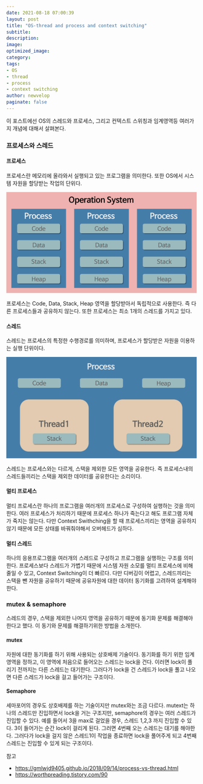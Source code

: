 ```yaml
---
date: 2021-08-18 07:00:39
layout: post
title: "OS-thread and process and context switching"
subtitle:
description:
image:
optimized_image:
category:
tags:
- OS
- thread
- process
- context switching
author: newvelop
paginate: false
---
```

이 포스트에선 OS의 스레드와 프로세스, 그리고 컨텍스트 스위칭과 임계영역등 여러가지 개념에 대해서 살펴본다.

### 프로세스와 스레드

#### 프로세스
프로세스란 메모리에 올라와서 실행되고 있는 프로그램을 의미한다. 또한 OS에서 시스템 자원을 할당받는 작업의 단위다.

![screensh](../assets/img/2021-08-18-OS---thread-and-process-and-context-switching/process.png)

프로세스는 Code, Data, Stack, Heap 영역을 할당받아서 독립적으로 사용한다. 즉 다른 프로세스들과 공유하지 않는다. 또한 프로세스는 최소 1개의 스레드를 가지고 있다.

#### 스레드
스레드는 프로세스의 특정한 수행경로를 의미하며, 프로세스가 할당받은 자원을 이용하는 실행 단위이다.

![screensh](../assets/img/2021-08-18-OS---thread-and-process-and-context-switching/thread.png)

스레드는 프로세스와는 다르게, 스택을 제외한 모든 영역을 공유한다. 즉 프로세스내의 스레드들끼리는 스택을 제외한 데이터를 공유한다는 소리이다.

#### 멀티 프로세스
멀티 프로세스란 하나의 프로그램을 여러개의 프로세스로 구성하여 실행하는 것을 의미한다. 여러 프로세스가 처리하기 때문에 프로세스 하나가 죽는다고 해도 프로그램 자체가 죽지는 않는다. 다만 Context Swithching을 할 때 프로세스끼리는 영역을 공유하지 않기 때문에 모든 상태를 바꿔줘야해서 오버헤드가 심하다. 

#### 멀티 스레드
하나의 응용프로그램을 여러개의 스레드로 구성하고 프로그램을 실행하는 구조를 의미한다. 프로세스보다 스레드가 가볍기 때문에 시스템 자원 소모를 멀티 프로세스에 비해 줄일 수 있고, Context Switching이 더 빠르다. 다만 디버깅이 어렵고, 스레드끼리는 스택을 뺀 자원을 공유하기 때문에 공유자원에 대한 데이터 동기화를 고려하여 설계해야한다.

### mutex & semaphore
스레드의 경우, 스택을 제외한 나머지 영역을 공유하기 때문에 동기화 문제를 해결해야한다고 했다. 이 동기와 문제를 해결하기위한 방법을 소개한다.

#### mutex
자원에 대한 동기화를 하기 위해 사용되는 상호배제 기술이다. 동기화를 하기 위한 임계영역을 정하고, 이 영역에 처음으로 들어오는 스레드는 lock을 건다. 이러면 lock이 풀리기 전까지는 다른 스레드는 대기한다. 그러다가 lock을 건 스레드가 lock을 풀고 나오면 다른 스레드가 lock을 걸고 들어가는 구조이다. 

#### Semaphore
세마포어의 경우도 상호배제를 하는 기술이지만 mutex와는 조금 다르다. mutext는 하나의 스레드만 진입하면서 lock을 거는 구조지만, semaphore의 경우는 여러 스레드가 진입할 수 있다. 예를 들어서 3을 max로 걸었을 경우, 스레드 1,2,3 까지 진입할 수 있다. 3이 들어가는 순간 lock이 걸리게 된다. 그러면 4번째 오는 스레드는 대기를 해야한다. 그러다가 lock을 걸지 않은 스레드1이 작업을 종료하면 lock을 풀어주게 되고 4번째 스레드는 진입할 수 있게 되는 구조이다.

참고
- https://gmlwjd9405.github.io/2018/09/14/process-vs-thread.html
- https://worthpreading.tistory.com/90